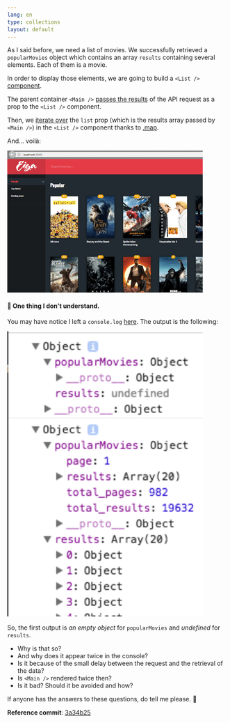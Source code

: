 ```yaml
---
lang: en
type: collections
layout: default
---
```


As I said before, we need a list of movies. We successfully retrieved a `popularMovies` object which contains an array `results` containing several elements. Each of them is a movie.

In order to display those elements, we are going to build a `<List />` [component](https://github.com/Macxim/eiga/blob/3a34b25848d744c27441acd139c106ee2387bedc/src/components/List/index.js).

The parent container `<Main />` [passes the results](https://github.com/Macxim/eiga/blob/3a34b25848d744c27441acd139c106ee2387bedc/src/components/Main/index.js#L44) of the API request as a prop to the `<List />` component.

Then, we [iterate over](https://github.com/Macxim/eiga/blob/3a34b25848d744c27441acd139c106ee2387bedc/src/components/List/index.js#L9-L19) the `list` prop (which is the results array passed by `<Main />`) in the `<List />` component thanks to [.map](https://developer.mozilla.org/fr/docs/Web/JavaScript/Reference/Objets_globaux/Array/map).

And... voilà:

<a href="/assets/img/rma-0007-list.jpg"><img src="/assets/img/rma-0007-list.jpg" width="450"></a>

#### 🤔 One thing I don't understand.

You may have notice I left a `console.log` [here](https://github.com/Macxim/eiga/commit/3a34b25848d744c27441acd139c106ee2387bedc#diff-97524f6db478af8f09a71d577a4a28e4R38). The output is the following:

<a href="/assets/img/rma-0007-console.jpg"><img src="/assets/img/rma-0007-console.jpg" width="450"></a>

So, the first output is _an empty object_ for `popularMovies` and _undefined_ for `results`.

- Why is that so?
- And why does it appear twice in the console?
- Is it because of the small delay between the request and the retrieval of the data?
- Is `<Main />` rendered twice then?
- Is it bad? Should it be avoided and how?

If anyone has the answers to these questions, do tell me please. 🙏 

**Reference commit**: [3a34b25](https://github.com/Macxim/eiga/commit/3a34b25848d744c27441acd139c106ee2387bedc)

